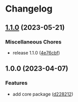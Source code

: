# Changelog

## [1.1.0](https://github.com/mariusflorescu/obsolog-js/compare/v1.0.0...v1.1.0) (2023-05-21)


### Miscellaneous Chores

* release 1.1.0 ([4e76cbf](https://github.com/mariusflorescu/obsolog-js/commit/4e76cbfb7343432cc3f56b3a80b0a98a804e853e))

## 1.0.0 (2023-04-07)


### Features

* add core package ([d228212](https://github.com/mariusflorescu/obsolog-js/commit/d2282125b57dd5d3a7a2ae50fe4ed2d41a9df557))
